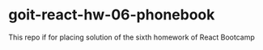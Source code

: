 # goit-react-hw-06-phonebook
This repo if for placing solution of the sixth homework of React Bootcamp
